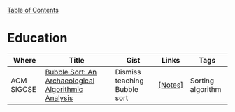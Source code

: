 [Table of Contents](https://github.com/ducthanhtran/paper_notes/blob/master/README.md#table-of-contents)

# Education
Where     | Title | Gist | Links| Tags
----------|-------|------|------|-----
ACM SIGCSE | [Bubble Sort: An Archaeological Algorithmic Analysis](https://users.cs.duke.edu/~ola/papers/bubble.pdf) | Dismiss teaching Bubble sort | [[Notes]](https://github.com/ducthanhtran/paper_notes/blob/master/cs/education/acm_sigcse/bubble_sort_an_archaeological_algorithmic_analysis.md)| Sorting algorithm